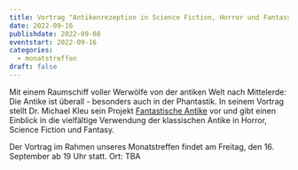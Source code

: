 ```yaml
---
title: Vortrag "Antikenrezeption in Science Fiction, Horror und Fantasy"
date: 2022-09-16
publishdate: 2022-09-08
eventstart: 2022-09-16
categories:
  - monatstreffen
draft: false
---
```

Mit einem Raumschiff voller Werwölfe von der antiken Welt nach Mittelerde: Die Antike ist überall - besonders auch in der Phantastik. In seinem Vortrag stellt Dr. Michael Kleu sein Projekt [Fantastische Antike](https://fantastischeantike.de/) vor und gibt einen Einblick in die vielfältige Verwendung der klassischen Antike in Horror, Science Fiction und Fantasy.

Der Vortrag im Rahmen unseres Monatstreffen findet am Freitag, den 16. September ab 19 Uhr statt. Ort: TBA

